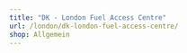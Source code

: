 ```yaml
---
title: "DK - London Fuel Access Centre"
url: /london/dk-london-fuel-access-centre/
shop: Allgemein
---
```

